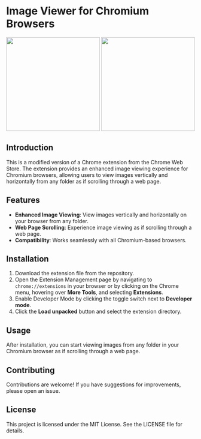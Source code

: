 # Image Viewer for Chromium Browsers

<img height="250" src="https://github.com/AbdulDevHub/Image-Viewer/blob/main/images/Screenshot%201.png?raw=true">
<img height="250" src="https://github.com/AbdulDevHub/Image-Viewer/blob/main/images/Screenshot%202.png?raw=true">

## Introduction

This is a modified version of a Chrome extension from the Chrome Web Store. The extension provides an enhanced image viewing experience for Chromium browsers, allowing users to view images vertically and horizontally from any folder as if scrolling through a web page.

## Features

- **Enhanced Image Viewing**: View images vertically and horizontally on your browser from any folder.
- **Web Page Scrolling**: Experience image viewing as if scrolling through a web page.
- **Compatibility**: Works seamlessly with all Chromium-based browsers.

## Installation

1. Download the extension file from the repository.
2. Open the Extension Management page by navigating to `chrome://extensions` in your browser or by clicking on the Chrome menu, hovering over **More Tools**, and selecting **Extensions**.
3. Enable Developer Mode by clicking the toggle switch next to **Developer mode**.
4. Click the **Load unpacked** button and select the extension directory.

## Usage

After installation, you can start viewing images from any folder in your Chromium browser as if scrolling through a web page.

## Contributing

Contributions are welcome! If you have suggestions for improvements, please open an issue.

## License

This project is licensed under the MIT License. See the LICENSE file for details.

<br>
